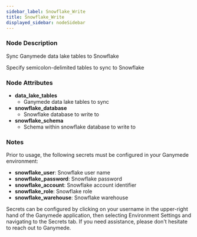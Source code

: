 ```yaml
---
sidebar_label: Snowflake_Write
title: Snowflake_Write
displayed_sidebar: nodeSidebar
---
```


### Node Description

Sync Ganymede data lake tables to Snowflake

Specify semicolon-delimited tables to sync to Snowflake

### Node Attributes

- **data_lake_tables**
  - Ganymede data lake tables to sync
- **snowflake_database**
  - Snowflake database to write to
- **snowflake_schema**
  - Schema within snowflake database to write to

### Notes

Prior to usage, the following secrets must be configured in your Ganymede environment:
- **snowflake_user**: Snowflake user name
- **snowflake_password**: Snowflake password
- **snowflake_account**: Snowflake account identifier
- **snowflake_role**: Snowflake role
- **snowflake_warehouse**: Snowflake warehouse

Secrets can be configured by clicking on your username in the upper-right hand of the Ganymede
application, then selecting Environment Settings and navigating to the Secrets tab.  If you need
assistance, please don't hesitate to reach out to Ganymede.